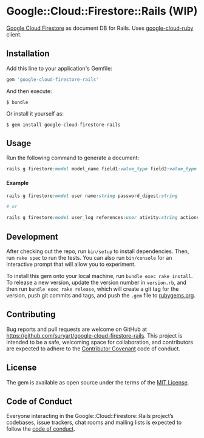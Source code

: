 # Google::Cloud::Firestore::Rails (WIP)

[Google Cloud Firestore](https://cloud.google.com/firestore/) as document DB for Rails. Uses [google-cloud-ruby](https://github.com/googleapis/google-cloud-ruby) client.

## Installation

Add this line to your application's Gemfile:

```ruby
gem 'google-cloud-firestore-rails'
```

And then execute:

    $ bundle

Or install it yourself as:

    $ gem install google-cloud-firestore-rails

## Usage

Run the following command to generate a document:

```ruby
rails g firestore:model model_name field1:value_type field2:value_type
```
#### Example

```ruby
rails g firestore:model user name:string password_digest:string

# or

rails g firestore:model user_log references:user ativity:string actions:array
```


## Development

After checking out the repo, run `bin/setup` to install dependencies. Then, run `rake spec` to run the tests. You can also run `bin/console` for an interactive prompt that will allow you to experiment.

To install this gem onto your local machine, run `bundle exec rake install`. To release a new version, update the version number in `version.rb`, and then run `bundle exec rake release`, which will create a git tag for the version, push git commits and tags, and push the `.gem` file to [rubygems.org](https://rubygems.org).

## Contributing

Bug reports and pull requests are welcome on GitHub at https://github.com/suryart/google-cloud-firestore-rails. This project is intended to be a safe, welcoming space for collaboration, and contributors are expected to adhere to the [Contributor Covenant](http://contributor-covenant.org) code of conduct.

## License

The gem is available as open source under the terms of the [MIT License](https://opensource.org/licenses/MIT).

## Code of Conduct

Everyone interacting in the Google::Cloud::Firestore::Rails project’s codebases, issue trackers, chat rooms and mailing lists is expected to follow the [code of conduct](https://github.com/suryart/google-cloud-firestore-rails/blob/master/CODE_OF_CONDUCT.md).
